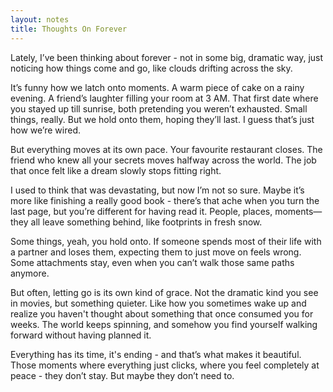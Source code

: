 ```yaml
---
layout: notes
title: Thoughts On Forever
---
```


Lately, I’ve been thinking about forever - not in some big, dramatic way, just noticing how things come and go, like clouds drifting across the sky.

It’s funny how we latch onto moments. A warm piece of cake on a rainy evening. A friend’s laughter filling your room at 3 AM. That first date where you stayed up till sunrise, both pretending you weren’t exhausted. Small things, really. But we hold onto them, hoping they’ll last. I guess that’s just how we’re wired.

But everything moves at its own pace. Your favourite restaurant closes. The friend who knew all your secrets moves halfway across the world. The job that once felt like a dream slowly stops fitting right.

I used to think that was devastating, but now I’m not so sure. Maybe it’s more like finishing a really good book - there’s that ache when you turn the last page, but you’re different for having read it. People, places, moments—they all leave something behind, like footprints in fresh snow.

Some things, yeah, you hold onto. If someone spends most of their life with a partner and loses them, expecting them to just move on feels wrong. Some attachments stay, even when you can’t walk those same paths anymore.

But often, letting go is its own kind of grace. Not the dramatic kind you see in movies, but something quieter. Like how you sometimes wake up and realize you haven't thought about something that once consumed you for weeks. The world keeps spinning, and somehow you find yourself walking forward without having planned it.

Everything has its time, it's ending - and that’s what makes it beautiful. Those moments where everything just clicks, where you feel completely at peace - they don’t stay. But maybe they don’t need to.